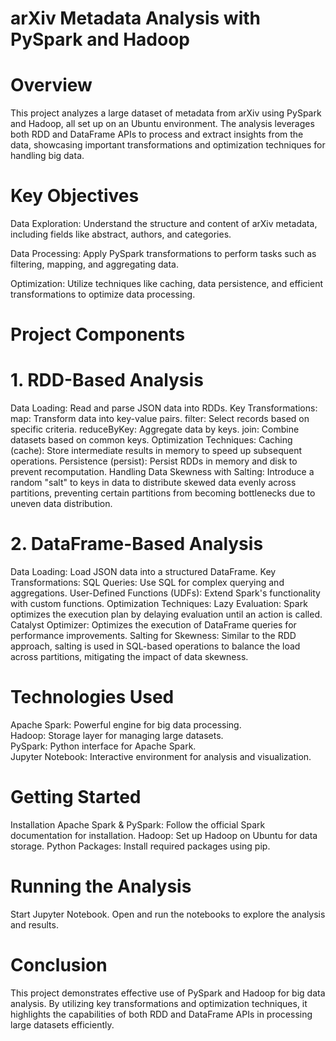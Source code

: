 # arXiv Metadata Analysis with PySpark and Hadoop

# Overview
This project analyzes a large dataset of metadata from arXiv using PySpark and Hadoop, all set up on an Ubuntu environment. The analysis leverages both RDD and DataFrame APIs to process and extract insights from the data, showcasing important transformations and optimization techniques for handling big data.

# Key Objectives
Data Exploration: Understand the structure and content of arXiv metadata, including fields like abstract, authors, and categories.

Data Processing: Apply PySpark transformations to perform tasks such as filtering, mapping, and aggregating data.

Optimization: Utilize techniques like caching, data persistence, and efficient transformations to optimize data processing.

# Project Components

# 1. RDD-Based Analysis
Data Loading: Read and parse JSON data into RDDs.
Key Transformations:
map: Transform data into key-value pairs.
filter: Select records based on specific criteria.
reduceByKey: Aggregate data by keys.
join: Combine datasets based on common keys.
Optimization Techniques:
Caching (cache): Store intermediate results in memory to speed up subsequent operations.
Persistence (persist): Persist RDDs in memory and disk to prevent recomputation.
Handling Data Skewness with Salting: Introduce a random "salt" to keys in data to distribute skewed data evenly across partitions, preventing certain partitions from becoming bottlenecks due to uneven data distribution.


# 2. DataFrame-Based Analysis
Data Loading: Load JSON data into a structured DataFrame.
Key Transformations:
SQL Queries: Use SQL for complex querying and aggregations.
User-Defined Functions (UDFs): Extend Spark's functionality with custom functions.
Optimization Techniques:
Lazy Evaluation: Spark optimizes the execution plan by delaying evaluation until an action is called.
Catalyst Optimizer: Optimizes the execution of DataFrame queries for performance improvements.
Salting for Skewness: Similar to the RDD approach, salting is used in SQL-based operations to balance the load across partitions, mitigating the impact of data skewness.


# Technologies Used
Apache Spark: Powerful engine for big data processing. <br/>
Hadoop: Storage layer for managing large datasets. <br/>
PySpark: Python interface for Apache Spark. <br/>
Jupyter Notebook: Interactive environment for analysis and visualization. <br/>

# Getting Started
Installation
Apache Spark & PySpark: Follow the official Spark documentation for installation.
Hadoop: Set up Hadoop on Ubuntu for data storage.
Python Packages: Install required packages using pip.

# Running the Analysis
Start Jupyter Notebook.
Open and run the notebooks to explore the analysis and results.

# Conclusion
This project demonstrates effective use of PySpark and Hadoop for big data analysis. By utilizing key transformations and optimization techniques, it highlights the capabilities of both RDD and DataFrame APIs in processing large datasets efficiently.

